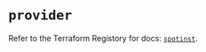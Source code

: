 # `provider`

Refer to the Terraform Registory for docs: [`spotinst`](https://registry.terraform.io/providers/spotinst/spotinst/1.157.0/docs).
